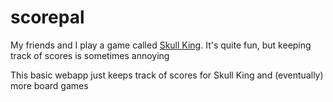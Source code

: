 # scorepal

My friends and I play a game called [Skull King](https://boardgamegeek.com/boardgame/150145/skull-king). It's quite fun, but keeping track of scores is sometimes annoying

This basic webapp just keeps track of scores for Skull King and (eventually) more board games